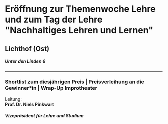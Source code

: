 # Eröffnung zur Themenwoche Lehre und zum Tag der Lehre "Nachhaltiges Lehren und Lernen"
## Lichthof (Ost)  
##### Unter den Linden 6
---
### Shortlist zum diesjährigen Preis | Preisverleihung an die Gewinner*in | Wrap-Up Improtheater
Leitung: \
**Prof. Dr. Niels Pinkwart**  
##### Vizepräsident für Lehre und Studium

